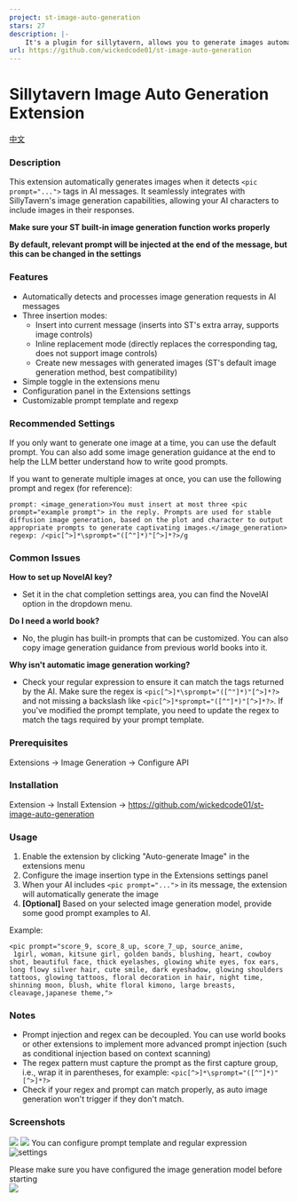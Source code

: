 ```yaml
---
project: st-image-auto-generation
stars: 27
description: |-
    It's a plugin for sillytavern, allows you to generate images automatically.
url: https://github.com/wickedcode01/st-image-auto-generation
---
```


# Sillytavern Image Auto Generation Extension

[中文](./README_CN.md)

### Description
This extension automatically generates images when it detects `<pic prompt="...">` tags in AI messages. It seamlessly integrates with SillyTavern's image generation capabilities, allowing your AI characters to include images in their responses.

**Make sure your ST built-in image generation function works properly**

**By default, relevant prompt will be injected at the end of the message, but this can be changed in the settings**
### Features
- Automatically detects and processes image generation requests in AI messages
- Three insertion modes:
  - Insert into current message (inserts into ST's extra array, supports image controls)
  - Inline replacement mode (directly replaces the corresponding tag, does not support image controls)
  - Create new messages with generated images (ST's default image generation method, best compatibility)
- Simple toggle in the extensions menu
- Configuration panel in the Extensions settings
- Customizable prompt template and regexp

### Recommended Settings
If you only want to generate one image at a time, you can use the default prompt. You can also add some image generation guidance at the end to help the LLM better understand how to write good prompts.

If you want to generate multiple images at once, you can use the following prompt and regex (for reference):
```
prompt: <image_generation>You must insert at most three <pic prompt="example prompt"> in the reply. Prompts are used for stable diffusion image generation, based on the plot and character to output appropriate prompts to generate captivating images.</image_generation>
regexp: /<pic[^>]*\sprompt="([^"]*)"[^>]*?>/g
```

### Common Issues
**How to set up NovelAI key?**
- Set it in the chat completion settings area, you can find the NovelAI option in the dropdown menu.

**Do I need a world book?**
- No, the plugin has built-in prompts that can be customized. You can also copy image generation guidance from previous world books into it.

**Why isn't automatic image generation working?**
- Check your regular expression to ensure it can match the tags returned by the AI. Make sure the regex is `<pic[^>]*\sprompt="([^"]*)"[^>]*?>` and not missing a backslash like `<pic[^>]*sprompt="([^"]*)"[^>]*?>`. If you've modified the prompt template, you need to update the regex to match the tags required by your prompt template.

### Prerequisites
Extensions -> Image Generation -> Configure API<br>

### Installation
Extension -> Install Extension -> https://github.com/wickedcode01/st-image-auto-generation

### Usage
1. Enable the extension by clicking "Auto-generate Image" in the extensions menu
2. Configure the image insertion type in the Extensions settings panel
3. When your AI includes `<pic prompt="...">` in its message, the extension will automatically generate the image
4. **[Optional]** Based on your selected image generation model, provide some good prompt examples to AI.

Example:
```
<pic prompt="score_9, score_8_up, score_7_up, source_anime,
 1girl, woman, kitsune girl, golden bands, blushing, heart, cowboy shot, beautiful face, thick eyelashes, glowing white eyes, fox ears, long flowy silver hair, cute smile, dark eyeshadow, glowing shoulders tattoos, glowing tattoos, floral decoration in hair, night time, shinning moon, blush, white floral kimono, large breasts, cleavage,japanese theme,">
```

### Notes
- Prompt injection and regex can be decoupled. You can use world books or other extensions to implement more advanced prompt injection (such as conditional injection based on context scanning)
- The regex pattern must capture the prompt as the first capture group, i.e., wrap it in parentheses, for example: `<pic[^>]*\sprompt="([^"]*)"[^>]*?>` 
- Check if your regex and prompt can match properly, as auto image generation won't trigger if they don't match.

### Screenshots
![](./dist/Screenshot%202025-05-25%20151108.png)
![](./dist/Screenshot%202025-05-25%20144831.png)
You can configure prompt template and regular expression<br>
![settings](./dist/screenshot_en.png)

Please make sure you have configured the image generation model before starting<br>
![](./dist/image.png)


